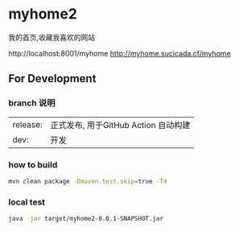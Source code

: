 # myhome2

我的首页,收藏我喜欢的网站

http://localhost:8001/myhome
http://myhome.sucicada.cf/myhome

## For Development

### branch 说明

|          |                            |
|----------|----------------------------|
| release: | 正式发布, 用于GitHub Action 自动构建 | 
| dev:     | 开发                         |

### how to build

```bash
mvn clean package -Dmaven.test.skip=true -T4
```

### local test

```bash
java -jar target/myhome2-0.0.1-SNAPSHOT.jar 
```
